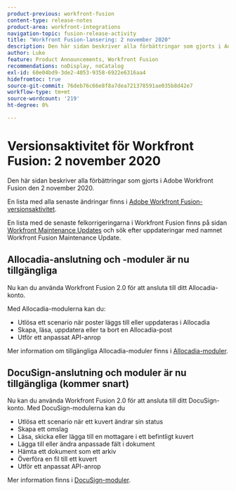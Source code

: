 ```yaml
---
product-previous: workfront-fusion
content-type: release-notes
product-area: workfront-integrations
navigation-topic: fusion-release-activity
title: "Workfront Fusion-lansering: 2 november 2020"
description: Den här sidan beskriver alla förbättringar som gjorts i Adobe Workfront Fusion den 2 november 2020.
author: Luke
feature: Product Announcements, Workfront Fusion
recommendations: noDisplay, noCatalog
exl-id: 60e04bd9-3de2-4053-9358-6922e6316aa4
hidefromtoc: true
source-git-commit: 76deb76c66e8f8a7dea721378591ae035b8d42e7
workflow-type: tm+mt
source-wordcount: '219'
ht-degree: 0%

---
```


# Versionsaktivitet för Workfront Fusion: 2 november 2020

Den här sidan beskriver alla förbättringar som gjorts i Adobe Workfront Fusion den 2 november 2020.

En lista med alla senaste ändringar finns i [Adobe Workfront Fusion-versionsaktivitet](../../../../../product-announcements/product-releases/fusion-release-activity/fusion-release-activity.md).

En lista med de senaste felkorrigeringarna i Workfront Fusion finns på sidan [Workfront Maintenance Updates](https://experienceleague.adobe.com/docs/workfront-known-issues/releases/current-updates.html) och sök efter uppdateringar med namnet Workfront Fusion Maintenance Update.

## Allocadia-anslutning och -moduler är nu tillgängliga

Nu kan du använda Workfront Fusion 2.0 för att ansluta till ditt Allocadia-konto.

Med Allocadia-modulerna kan du:

* Utlösa ett scenario när poster läggs till eller uppdateras i Allocadia
* Skapa, läsa, uppdatera eller ta bort en Allocadia-post
* Utför ett anpassat API-anrop

Mer information om tillgängliga Allocadia-moduler finns i [Allocadia-moduler](../../../../../workfront-fusion/apps-and-their-modules/allocadia-modules.md).

## DocuSign-anslutning och moduler är nu tillgängliga (kommer snart)

Nu kan du använda Workfront Fusion 2.0 för att ansluta till ditt DocuSign-konto. Med DocuSign-modulerna kan du

* Utlösa ett scenario när ett kuvert ändrar sin status
* Skapa ett omslag
* Läsa, skicka eller lägga till en mottagare i ett befintligt kuvert
* Lägga till eller ändra anpassade fält i dokument
* Hämta ett dokument som ett arkiv
* Överföra en fil till ett kuvert
* Utför ett anpassat API-anrop

Mer information finns i [DocuSign-moduler](../../../../../workfront-fusion/apps-and-their-modules/docusign-modules.md).
